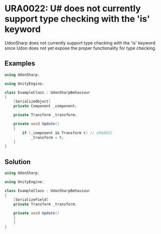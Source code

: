 # URA0022: U# does not currently support type checking with the 'is' keyword

UdonSharp does not currently support type checking with the 'is' keyword since Udon does not yet expose the proper functionality for type checking.

## Examples

```csharp
using UdonSharp;

using UnityEngine;

class ExampleClass : UdonSharpBehaviour
{
    [SerializeObject]
    private Component _component;

    private Transform _transform;

    private void Update()
    {
        if (_component is Transform t) // URA0022
            _transform = t;
    }
}
```

## Solution

```csharp
using UdonSharp;

using UnityEngine;

class ExampleClass : UdonSharpBehaviour
{
    [SerializeField]
    private Transform _transform;

    private void Update()
    {
    }
}
```
